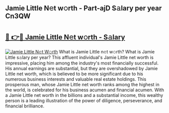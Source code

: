 ## Jamie Little N𝚎t w𝚘rth - Part-ajD S𝚊lary per year Cn3QW

# <h2><a href="http://gc2uun.nevu.top/?p=Jamie+Little">🔗 👉🔴 Jamie Little N𝚎t w𝚘rth - S𝚊lary</a></h2>

[![Jamie Little N𝚎t W𝚘rth](https://i.imgur.com/Oavwk0R.jpeg)](http://gc2uun.nevu.top/?p=Jamie+Little)
What is Jamie Little n𝚎t w𝚘rth? What is Jamie Little s𝚊lary per year?
This affluent individual's Jamie Little net worth is impressive, placing him among the industry's most financially successful. His annual earnings are substantial, but they are overshadowed by Jamie Little net worth, which is believed to be more significant due to his numerous business interests and valuable real estate holdings. This prosperous man, whose Jamie Little net worth ranks among the highest in the world, is celebrated for his business acumen and financial acumen. With a Jamie Little net worth in the billions and a substantial income, this wealthy person is a leading illustration of the power of diligence, perseverance, and financial brilliance.
